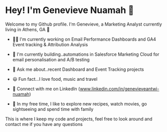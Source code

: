 # Hey! I'm Genevieve Nuamah 👋 

Welcome to my Github profile. I'm Genevieve, a Marketing Analyst currently living in Athens, GA 🙂

- 👷‍♀️ I'm currently working on Email Performance Dashboards and GA4 Event tracking & Attribution Analysis

- 🌱 I'm currently building..automations in Salesforce Marketing Cloud for email personalisation and A/B testing

- 💭 Ask me about..recent Dashboard and Event Tracking projects

- 😃 Fun fact...I love food, music and travel
- 🤝 Connect with me on LinkedIn (www.linkedin.com/in/genevieveantwi-nuamah)
- 🎈 In my free time, I like to explore new recipes, watch movies, go sightseeing and spend time with family

This is where I keep my code and projects, feel free to look around and contact me if you have any questions
 
